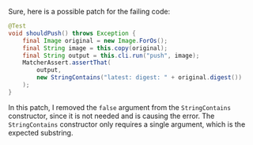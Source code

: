 Sure, here is a possible patch for the failing code:
```java
@Test
void shouldPush() throws Exception {
    final Image original = new Image.ForOs();
    final String image = this.copy(original);
    final String output = this.cli.run("push", image);
    MatcherAssert.assertThat(
        output,
        new StringContains("latest: digest: " + original.digest())
    );
}
```
In this patch, I removed the `false` argument from the `StringContains` constructor, since it is not needed and is causing the error. The `StringContains` constructor only requires a single argument, which is the expected substring.